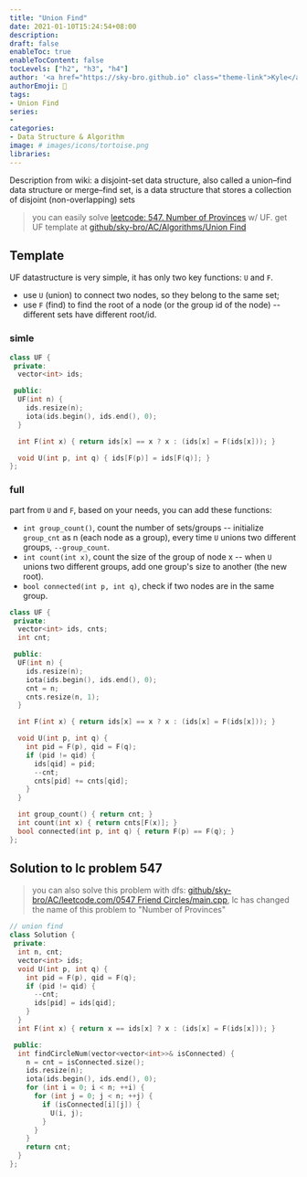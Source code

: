 ```yaml
---
title: "Union Find"
date: 2021-01-10T15:24:54+08:00
description:
draft: false
enableToc: true
enableTocContent: false
tocLevels: ["h2", "h3", "h4"]
author: '<a href="https://sky-bro.github.io" class="theme-link">Kyle</a>'
authorEmoji: 🦂
tags:
- Union Find
series:
-
categories:
- Data Structure & Algorithm
image: # images/icons/tortoise.png
libraries:
---
```

Description from wiki: a disjoint-set data structure, also called a union–find data structure or merge–find set, is a data structure that stores a collection of disjoint (non-overlapping) sets

> you can easily solve [leetcode: 547. Number of Provinces](https://leetcode.com/problems/number-of-provinces/) w/ UF.
> get UF template at [github/sky-bro/AC/Algorithms/Union Find](https://github.com/sky-bro/AC/tree/master/Algorithms/Union%20Find)

<!--more-->

## Template

UF datastructure is very simple, it has only two key functions: `U` and `F`.

* use `U` (union) to connect two nodes, so they belong to the same set;
* use `F` (find) to find the root of a node (or the group id of the node) -- different sets have different root/id.

### simle

```c++
class UF {
 private:
  vector<int> ids;

 public:
  UF(int n) {
    ids.resize(n);
    iota(ids.begin(), ids.end(), 0);
  }

  int F(int x) { return ids[x] == x ? x : (ids[x] = F(ids[x])); }

  void U(int p, int q) { ids[F(p)] = ids[F(q)]; }
};
```

### full

part from `U` and `F`, based on your needs, you can add these functions:

* `int group_count()`, count the number of sets/groups -- initialize `group_cnt` as n (each node as a group), every time `U` unions two different groups, `--group_count`.
* `int count(int x)`, count the size of the group of node x -- when `U` unions two different groups, add one group's size to another (the new root).
* `bool connected(int p, int q)`, check if two nodes are in the same group.

```c++
class UF {
 private:
  vector<int> ids, cnts;
  int cnt;

 public:
  UF(int n) {
    ids.resize(n);
    iota(ids.begin(), ids.end(), 0);
    cnt = n;
    cnts.resize(n, 1);
  }

  int F(int x) { return ids[x] == x ? x : (ids[x] = F(ids[x])); }

  void U(int p, int q) {
    int pid = F(p), qid = F(q);
    if (pid != qid) {
      ids[qid] = pid;
      --cnt;
      cnts[pid] += cnts[qid];
    }
  }

  int group_count() { return cnt; }
  int count(int x) { return cnts[F(x)]; }
  bool connected(int p, int q) { return F(p) == F(q); }
};
```

## Solution to lc problem 547

> you can also solve this problem with dfs: [github/sky-bro/AC/leetcode.com/0547 Friend Circles/main.cpp](https://github.com/sky-bro/AC/tree/master/leetcode.com/0547%20Friend%20Circles), lc has changed the name of this problem to "Number of Provinces"

```c++
// union find
class Solution {
 private:
  int n, cnt;
  vector<int> ids;
  void U(int p, int q) {
    int pid = F(p), qid = F(q);
    if (pid != qid) {
      --cnt;
      ids[pid] = ids[qid];
    }
  }
  int F(int x) { return x == ids[x] ? x : (ids[x] = F(ids[x])); }

 public:
  int findCircleNum(vector<vector<int>>& isConnected) {
    n = cnt = isConnected.size();
    ids.resize(n);
    iota(ids.begin(), ids.end(), 0);
    for (int i = 0; i < n; ++i) {
      for (int j = 0; j < n; ++j) {
        if (isConnected[i][j]) {
          U(i, j);
        }
      }
    }
    return cnt;
  }
};
```
